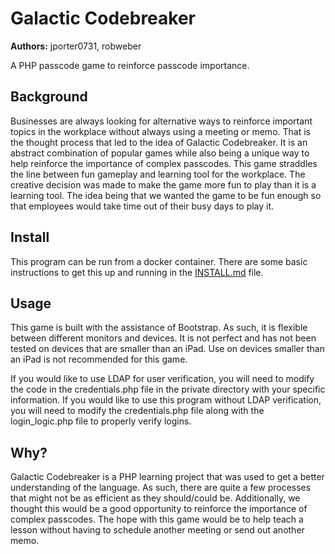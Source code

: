 # Galactic Codebreaker
**Authors:** jporter0731, robweber

A PHP passcode game to reinforce passcode importance.
## Background
Businesses are always looking for alternative ways to reinforce important topics in the workplace without always using a meeting or memo. That is the thought process that led to the idea of Galactic Codebreaker. It is an abstract combination of popular games while also being a unique way to help reinforce the importance of complex passcodes. This game straddles the line between fun gameplay and learning tool for the workplace. The creative decision was made to make the game more fun to play than it is a learning tool. The idea being that we wanted the game to be fun enough so that employees would take time out of their busy days to play it.
## Install
This program can be run from a docker container. There are some basic instructions to get this up and running in the [INSTALL.md]( https://github.com/jporter0731/cybergame/blob/master/INSTALL.md) file. 
## Usage
This game is built with the assistance of Bootstrap. As such, it is flexible between different monitors and devices. It is not perfect and has not been tested on devices that are smaller than an iPad. Use on devices smaller than an iPad is not recommended for this game.

If you would like to use LDAP for user verification, you will need to modify the code in the credentials.php file in the private directory with your specific information. If you would like to use this program without LDAP verification, you will need to modify the credentials.php file along with the login_logic.php file to properly verify logins.
## Why?
Galactic Codebreaker is a PHP learning project that was used to get a better understanding of the language. As such, there are quite a few processes that might not be as efficient as they should/could be. Additionally, we thought this would be a good opportunity to reinforce the importance of complex passcodes. The hope with this game would be to help teach a lesson without having to schedule another meeting or send out another memo.
